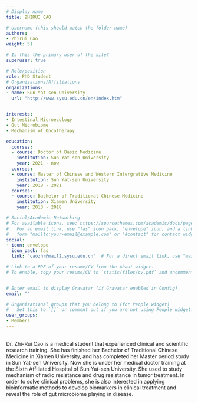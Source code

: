 ```yaml
---
# Display name
title: ZHIRUI CAO

# Username (this should match the folder name)
authors:
- Zhirui Cao
weight: 51

# Is this the primary user of the site?
superuser: true

# Role/position
role: PhD Student
# Organizations/Affiliations
organizations:
- name: Sun Yat-sen University
  url: "http://www.sysu.edu.cn/en/index.htm"


interests:
- Intestinal Microecology
- Gut Microbiome
- Mechanism of Oncotherapy

education:
  courses:
  - course: Doctor of Basic Medicine
    institution: Sun Yat-sen University
    year: 2021 - now
  courses:
  - course: Master of Chinese and Western Intergrative Medicine
    institution: Sun Yat-sen University
    year: 2018 - 2021
  courses:
  - course: Bachelor of Traditional Chinese Medicine
    institution: Xiamen University
    year: 2013 - 2018

# Social/Academic Networking
# For available icons, see: https://sourcethemes.com/academic/docs/page-builder/#icons
#   For an email link, use "fas" icon pack, "envelope" icon, and a link in the
#   form "mailto:your-email@example.com" or "#contact" for contact widget.
social:
- icon: envelope
  icon_pack: fas
  link: "caozhr@mail2.sysu.edu.cn"  # For a direct email link, use "mailto:test@example.org".

# Link to a PDF of your resume/CV from the About widget.
# To enable, copy your resume/CV to `static/files/cv.pdf` and uncomment the lines below.


# Enter email to display Gravatar (if Gravatar enabled in Config)
email: ""

# Organizational groups that you belong to (for People widget)
#   Set this to `[]` or comment out if you are not using People widget.
user_groups:
- Members
---
```

<br>
Dr. Zhi-Rui Cao is a medical student that experienced clinical and scientific research training. She has finished her Bachelor of Traditional Chinese Medicine in Xiamen University, and has completed her Master period study in Sun Yat-sen University. Now she is under her medical doctor training at the Sixth Affiliated Hospital of Sun Yat-sen University. She used to study mechanism of radio resistance and drug resistance in tumor treatment. In order to solve clinical problems, she is also interested in applying bioinformatic methods to develop biomarkers in clinical treatment and reveal the role of gut microbiome playing in disease.

